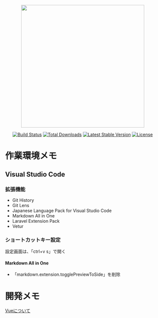 <p align="center"><a href="https://laravel.com" target="_blank"><img src="https://raw.githubusercontent.com/laravel/art/master/logo-lockup/5%20SVG/2%20CMYK/1%20Full%20Color/laravel-logolockup-cmyk-red.svg" width="400"></a></p>

<p align="center">
<a href="https://travis-ci.org/laravel/framework"><img src="https://travis-ci.org/laravel/framework.svg" alt="Build Status"></a>
<a href="https://packagist.org/packages/laravel/framework"><img src="https://poser.pugx.org/laravel/framework/d/total.svg" alt="Total Downloads"></a>
<a href="https://packagist.org/packages/laravel/framework"><img src="https://poser.pugx.org/laravel/framework/v/stable.svg" alt="Latest Stable Version"></a>
<a href="https://packagist.org/packages/laravel/framework"><img src="https://poser.pugx.org/laravel/framework/license.svg" alt="License"></a>
</p>

# 作業環境メモ
## Visual Studio Code
### 拡張機能
- Git History
- Git Lens
- Japanese Language Pack for Visual Studio Code
- Markdown All in One
- Laravel Extension Pack
- Vetur



### ショートカットキー設定
設定画面は、「ctrl+v s」で開く
#### Markdown All in One
- 「markdown.extension.togglePreviewToSide」を削除

# 開発メモ
[Vueについて](./resources/js/components)

